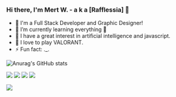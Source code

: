### Hi there, I'm Mert W. - a k a [Rafflessia] 👋

- 🔭 I'm a Full Stack Developer and Graphic Designer!
- 🌱 I’m currently learning everything 🤣
- 👯 I have a great interest in artificial intelligence and javascript.
- 🥅 I love to play VALORANT.
- ⚡ Fun fact: ._.


![Anurag's GitHub stats](https://github-readme-stats.vercel.app/api?username=Rafflessia&theme=midnight-purple&show_icons=true)

<p align="left">
   <a href="https://discord.com/users/408401416919580672" target"blank_"><img src="https://img.shields.io/badge/discord%20-7289DA.svg?&style=for-the-badge&logo=discord&logoColor=white"></a>
   <a href="https://open.spotify.com/user/wync8q9b1t53i3x9pjjaoed1f?si=d616a91b156546e5" target"blank_"><img src="https://img.shields.io/badge/Spotify%20-1ed760.svg?&style=for-the-badge&logo=spotify&logoColor=white"></a>
   <a href="https://instagram.com/mertwalker3" target"blank_"><img src="https://img.shields.io/badge/INSTAGRAM%20-DC3175.svg?&style=for-the-badge&logo=instagram&logoColor=white"></a>
   <a href="https://github.com/Rafflessia" target"blank_"><img src="https://img.shields.io/badge/GitHub%20-191717.svg?&style=for-the-badge&logo=github&logoColor=white"></a>
</p>

<img src= "https://camo.githubusercontent.com/cf6bbb113c523ae830f9c505beb4652939f8a59c61dd2d7b613b855c72803d1b/68747470733a2f2f6b6f6d617265762e636f6d2f67687076632f3f757365726e616d653d6d757261747661737461726b">


